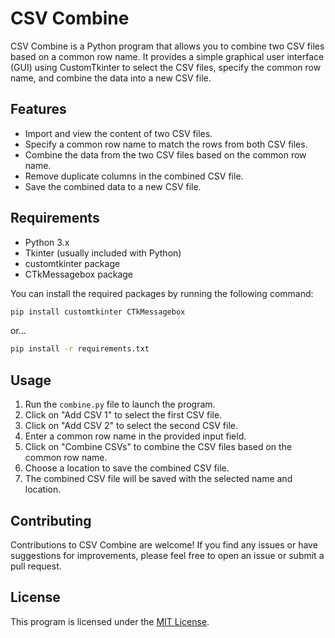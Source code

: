 # CSV Combine

CSV Combine is a Python program that allows you to combine two CSV files based on a common row name. It provides a simple graphical user interface (GUI) using CustomTkinter to select the CSV files, specify the common row name, and combine the data into a new CSV file.

## Features

- Import and view the content of two CSV files.
- Specify a common row name to match the rows from both CSV files.
- Combine the data from the two CSV files based on the common row name.
- Remove duplicate columns in the combined CSV file.
- Save the combined data to a new CSV file.

## Requirements

- Python 3.x
- Tkinter (usually included with Python)
- customtkinter package
- CTkMessagebox package

You can install the required packages by running the following command:

```Bash
pip install customtkinter CTkMessagebox
```

or...

```Bash
pip install -r requirements.txt
```

## Usage

1. Run the `combine.py` file to launch the program.
2. Click on "Add CSV 1" to select the first CSV file.
3. Click on "Add CSV 2" to select the second CSV file.
4. Enter a common row name in the provided input field.
5. Click on "Combine CSVs" to combine the CSV files based on the common row name.
6. Choose a location to save the combined CSV file.
7. The combined CSV file will be saved with the selected name and location.

## Contributing

Contributions to CSV Combine are welcome! If you find any issues or have suggestions for improvements, please feel free to open an issue or submit a pull request.

## License

This program is licensed under the [MIT License](https://github.com/git/git-scm.com/blob/main/MIT-LICENSE.txt).
